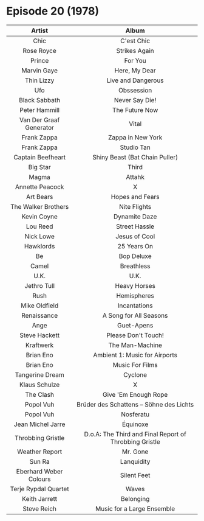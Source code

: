 # Episode 20 (1978)

| Artist | Album |
| :---: | :---: |
| Chic | C'est Chic |
| Rose Royce | Strikes Again |
| Prince | For You |
| Marvin Gaye | Here, My Dear |
| Thin Lizzy | Live and Dangerous |
| Ufo | Obssession |
| Black Sabbath | Never Say Die! |
| Peter Hammill | The Future Now |
| Van Der Graaf Generator | Vital |
| Frank Zappa | Zappa in New York |
| Frank Zappa | Studio Tan |
| Captain Beefheart | Shiny Beast (Bat Chain Puller) |
| Big Star | Third |
| Magma | Attahk |
| Annette Peacock | X|Dreams |
| Art Bears | Hopes and Fears |
| The Walker Brothers | Nite Flights |
| Kevin Coyne | Dynamite Daze |
| Lou Reed | Street Hassle |
| Nick Lowe | Jesus of Cool |
| Hawklords | 25 Years On |
| Be|Bop Deluxe | Drastic Plastic |
| Camel | Breathless |
| U.K. | U.K. |
| Jethro Tull | Heavy Horses |
| Rush | Hemispheres |
| Mike Oldfield | Incantations |
| Renaissance | A Song for All Seasons |
| Ange | Guet-Apens |
| Steve Hackett | Please Don't Touch! |
| Kraftwerk | The Man-Machine |
| Brian Eno | Ambient 1: Music for Airports |
| Brian Eno | Music For Films |
| Tangerine Dream | Cyclone |
| Klaus Schulze | X |
| The Clash | Give 'Em Enough Rope |
| Popol Vuh | Brüder des Schattens – Söhne des Lichts |
| Popol Vuh | Nosferatu |
| Jean Michel Jarre | Équinoxe |
| Throbbing Gristle | D.o.A: The Third and Final Report of Throbbing Gristle |
| Weather Report | Mr. Gone |
| Sun Ra | Lanquidity |
| Eberhard Weber Colours | Silent Feet |
| Terje Rypdal Quartet | Waves |
| Keith Jarrett | Belonging |
| Steve Reich | Music for a Large Ensemble |
